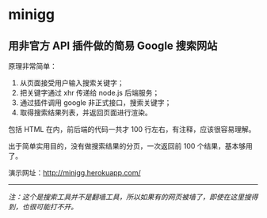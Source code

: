 # minigg
## 用非官方 API 插件做的简易 Google 搜索网站

原理非常简单：
1. 从页面接受用户输入搜索关键字；
2. 把关键字通过 xhr 传递给 node.js 后端服务；
3. 通过插件调用 google 非正式接口，搜索关键字；
4. 取得搜索结果列表，并返回页面进行渲染。

包括 HTML 在内，前后端的代码一共才 100 行左右，有注释，应该很容易理解。

出于简单实用目的，没有做搜索结果的分页，一次返回前 100 个结果，基本够用了。

演示网址：http://minigg.herokuapp.com/

-------
*注：这个是搜索工具并不是翻墙工具，所以如果有的网页被墙了，即使在这里搜得到，也很可能打不开。*
